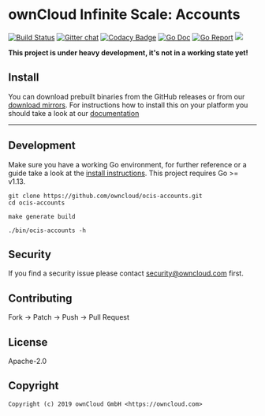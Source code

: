 # ownCloud Infinite Scale: Accounts

[![Build Status](https://cloud.drone.io/api/badges/owncloud/ocis-accounts/status.svg)](https://cloud.drone.io/owncloud/ocis-accounts)
[![Gitter chat](https://badges.gitter.im/cs3org/reva.svg)](https://gitter.im/cs3org/reva)
[![Codacy Badge](https://api.codacy.com/project/badge/Grade/d005a4722c1b463b9b95060479018e99)](https://www.codacy.com/gh/owncloud/ocis-accounts?utm_source=github.com&amp;utm_medium=referral&amp;utm_content=owncloud/ocis-accounts&amp;utm_campaign=Badge_Grade)
[![Go Doc](https://godoc.org/github.com/owncloud/ocis-accounts?status.svg)](http://godoc.org/github.com/owncloud/ocis-accounts)
[![Go Report](http://goreportcard.com/badge/github.com/owncloud/ocis-accounts)](http://goreportcard.com/report/github.com/owncloud/ocis-accounts)
[![](https://images.microbadger.com/badges/image/owncloud/ocis-accounts.svg)](http://microbadger.com/images/owncloud/ocis-accounts "Get your own image badge on microbadger.com")

**This project is under heavy development, it's not in a working state yet!**

## Install

You can download prebuilt binaries from the GitHub releases or from our [download mirrors](http://download.owncloud.com/ocis/accounts/). For instructions how to install this on your platform you should take a look at our [documentation](https://owncloud.github.io/ocis-accounts/)
****
## Development

Make sure you have a working Go environment, for further reference or a guide take a look at the [install instructions](http://golang.org/doc/install.html). This project requires Go >= v1.13.

```console
git clone https://github.com/owncloud/ocis-accounts.git
cd ocis-accounts

make generate build

./bin/ocis-accounts -h
```

## Security

If you find a security issue please contact security@owncloud.com first.

## Contributing

Fork -> Patch -> Push -> Pull Request

## License

Apache-2.0

## Copyright

```console
Copyright (c) 2019 ownCloud GmbH <https://owncloud.com>
```
